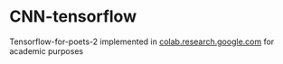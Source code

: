 # CNN-tensorflow

Tensorflow-for-poets-2 implemented in [colab.research.google.com](https://colab.research.google.com/drive/1j114Dzis4MgPNAYo3oyWEec-_GQuMn_U) for academic purposes
